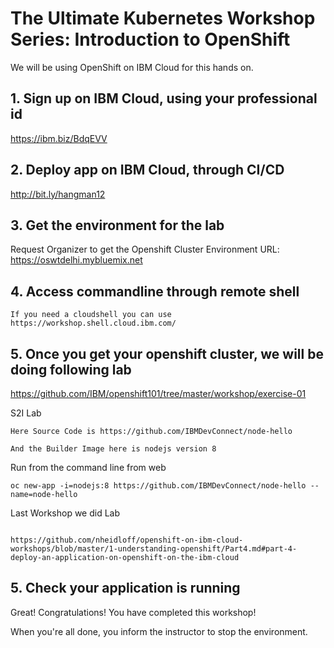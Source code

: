 # The Ultimate Kubernetes Workshop Series: Introduction to OpenShift

We will be using OpenShift on IBM Cloud for this hands on.

## 1. Sign up on IBM Cloud, using your professional id
https://ibm.biz/BdqEVV

## 2. Deploy app on IBM Cloud, through CI/CD
http://bit.ly/hangman12

## 3. Get the environment for the lab
Request Organizer to get the Openshift Cluster Environment
URL: https://oswtdelhi.mybluemix.net

## 4. Access commandline through remote shell
```
If you need a cloudshell you can use https://workshop.shell.cloud.ibm.com/ 
```


## 5. Once you get your openshift cluster, we will be doing following lab

https://github.com/IBM/openshift101/tree/master/workshop/exercise-01

S2I Lab

```
Here Source Code is https://github.com/IBMDevConnect/node-hello

And the Builder Image here is nodejs version 8

```

Run from the command line from web

```
oc new-app -i=nodejs:8 https://github.com/IBMDevConnect/node-hello --name=node-hello

```
Last Workshop we did  Lab

```

https://github.com/nheidloff/openshift-on-ibm-cloud-workshops/blob/master/1-understanding-openshift/Part4.md#part-4-deploy-an-application-on-openshift-on-the-ibm-cloud
```

## 5. Check your application is running

Great! Congratulations! You have completed this workshop!

When you're all done, you inform the instructor to stop the environment.
